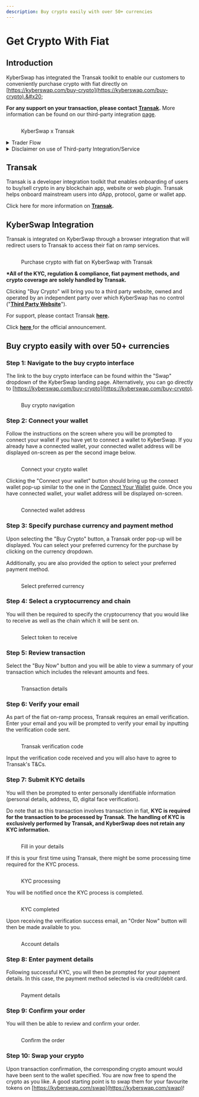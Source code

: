 ```yaml
---
description: Buy crypto easily with over 50+ currencies
---
```


# Get Crypto With Fiat

## Introduction

KyberSwap has integrated the Transak toolkit to enable our customers to conveniently purchase crypto with fiat directly on [https://kyberswap.com/buy-crypto](https://kyberswap.com/buy-crypto).&#x20;

**For any support on your transaction, please contact** [**Transak**](https://support.transak.com/hc/en-us)**.** More information can be found on our third-party integration [page](../../../reference/third-party-integrations.md).

<figure><img src="../../../.gitbook/assets/Kyber Transak.png" alt=""><figcaption><p>KyberSwap x Transak</p></figcaption></figure>

<details>

<summary>Trader Flow</summary>

1. [Connect Your Wallet ](connect-your-wallet.md)
2. [Switching Networks ](selecting-preferred-network.md)
3. Get Tokens
   * **Get Crypto With Fiat** **<-**
   * [Bridge Your Assets Across Multiple Chains](bridge-your-assets-across-multiple-chains.md)
4. Swap Tokens
   * [Instantly Swap At The Best Rates ](instantly-swap-at-the-best-rates.md)
   * [Swap At Your Preferred Rates ](trade-at-your-preferred-rates.md)

</details>

<details>

<summary>Disclaimer on use of Third-party Integration/Service</summary>

For ease of communication, KyberSwap is referred to as "we" in this disclaimer. Any natural persons or other entities who engages in any activities on KyberSwap shall be considered as the user of KyberSwap, and is referred to as "you" in the disclaimer. We hereby remind you of the risks involved in using third-party services (referred to herein as “third-party services”).

1. Your use of any third-party services on KyberSwap is your personal decision and we have no control over it.
2. We are not responsible for the audit of any third-party services, nor do we make any commitments or guarantees on the validity, accuracy, correctness, reliability, quality, stability, completeness and/or timeliness of the technology and information involved in such third-party services and their associated services.
3. You are solely responsible for all outcomes arising from your choice to use the third-party services and their associated services.
4. You shall make your own judgement and evaluation as to whether any third-party services and its associated services comply with the applicable laws, regulations and relevant policy requirements of your jurisdiction. We do not provide any recommendation and opinions on this subject apart from recommending you to strictly abide by the laws and regulations of your jurisdiction.
5. Outcomes and occurrences which arise out of your use of any third-party services, including but not limited to legal issues, contract liability issues, and economic loss issues, shall be resolved between you and the relevant third-party services. We are not responsible for the resolution of any outcomes or disputes arising from your choice to use the third-party services.
6. We will not share any information with any third-party services unless under your consent. Once we receive your consent, you shall be solely responsible for all legal liabilities and disputes resulting from any third-party services access to your personal information and such labilities and disputes shall be resolved between you and the relevant third-party services.

**Our provision of access to third-party services on KyberSwap does not amount to any kind of recommendation, endorsement, or advice to use any third-party services or its associated services.**

</details>

## Transak

Transak is a developer integration toolkit that enables onboarding of users to buy/sell crypto in any blockchain app, website or web plugin. Transak helps onboard mainstream users into dApp, protocol, game or wallet app.&#x20;

Click here for more information on [**Transak**](https://docs.transak.com/docs/what-is-transak)**.**

## KyberSwap Integration

Transak is integrated on KyberSwap through a browser integration that will redirect users to Transak to access their fiat on ramp services.

<figure><img src="../../../.gitbook/assets/image (5) (1).png" alt=""><figcaption><p>Purchase crypto with fiat on KyberSwap with Transak</p></figcaption></figure>

**\*All of the KYC, regulation & compliance, fiat payment methods, and crypto coverage are solely handled by Transak.**

Clicking "Buy Crypto" will bring you to a third party website, owned and operated by an independent party over which KyberSwap has no control ("[**Third Party Website**](https://global.transak.com/)").

For support, please contact Transak [**here**](https://support.transak.com/)**.**

Click [**here**](https://transak.com/blog/kyberswap-now-integrated-with-transak)[ ](https://blog.kyber.network/kyberswap-launches-multichain-integration-39e12c42fb73)for the official announcement.

## Buy crypto easily with over 50+ currencies&#x20;

### Step 1: Navigate to the buy crypto interface

The link to the buy crypto interface can be found within the "Swap" dropdown of the KyberSwap landing page. Alternatively, you can go directly to [https://kyberswap.com/buy-crypto](https://kyberswap.com/buy-crypto).

<figure><img src="../../../.gitbook/assets/image (37).png" alt=""><figcaption><p>Buy crypto navigation</p></figcaption></figure>

### Step 2: Connect your wallet

Follow the instructions on the screen where you will be prompted to connect your wallet if you have yet to connect a wallet to KyberSwap. If you already have a connected wallet, your connected wallet address will be displayed on-screen as per the second image below.

<figure><img src="../../../.gitbook/assets/image (31) (1).png" alt=""><figcaption><p>Connect your crypto wallet</p></figcaption></figure>

Clicking the "Connect your wallet" button should bring up the connect wallet pop-up similar to the one in the [Connect Your Wallet](connect-your-wallet.md) guide. Once you have connected wallet, your wallet address will be displayed on-screen.

<figure><img src="../../../.gitbook/assets/image (47).png" alt=""><figcaption><p>Connected wallet address</p></figcaption></figure>

### Step 3: Specify purchase currency and payment method

Upon selecting the "Buy Crypto" button, a Transak order pop-up will be displayed. You can select your preferred currency for the purchase by clicking on the currency dropdown.

Additionally, you are also provided the option to select your preferred payment method.

<figure><img src="../../../.gitbook/assets/image (30) (1).png" alt=""><figcaption><p>Select preferred currency</p></figcaption></figure>

### Step 4: Select a cryptocurrency and chain

You will then be required to specify the cryptocurrency that you would like to receive as well as the chain which it will be sent on.

<figure><img src="../../../.gitbook/assets/image (36).png" alt=""><figcaption><p>Select token to receive</p></figcaption></figure>

### Step 5: Review transaction

Select the "Buy Now" button and you will be able to view a summary of your transaction which includes the relevant amounts and fees.

<figure><img src="../../../.gitbook/assets/image (67).png" alt=""><figcaption><p>Transaction details</p></figcaption></figure>

### Step 6: Verify your email

As part of the fiat on-ramp process, Transak requires an email verification. Enter your email and you will be prompted to verify your email by inputting the verification code sent.

<figure><img src="../../../.gitbook/assets/image (45).png" alt=""><figcaption><p>Transak verification code</p></figcaption></figure>

Input the verification code received and you will also have to agree to Transak's T\&Cs.

### Step 7: Submit KYC details

You will then be prompted to enter personally identifiable information (personal details, address, ID, digital face verification).&#x20;

Do note that as this transaction involves transaction in fiat, **KYC is required for the transaction to be processed by Transak**. **The handling of KYC is exclusively performed by Transak, and KyberSwap does not retain any KYC information.**

<figure><img src="../../../.gitbook/assets/image (39).png" alt=""><figcaption><p>Fill in your details</p></figcaption></figure>

If this is your first time using Transak, there might be some processing time required for the KYC process.

<figure><img src="../../../.gitbook/assets/image (58).png" alt=""><figcaption><p>KYC processing</p></figcaption></figure>

You will be notified once the KYC process is completed.

<figure><img src="../../../.gitbook/assets/image (17).png" alt=""><figcaption><p>KYC completed</p></figcaption></figure>

Upon receiving the verification success email, an "Order Now" button will then be made available to you.

<figure><img src="../../../.gitbook/assets/image (28) (2).png" alt=""><figcaption><p>Account details</p></figcaption></figure>

### Step 8: Enter payment details

Following successful KYC, you will then be prompted for your payment details. In this case, the payment method selected is via credit/debit card.

<figure><img src="../../../.gitbook/assets/image (11) (1).png" alt=""><figcaption><p>Payment details</p></figcaption></figure>

### Step 9: Confirm your order

You will then be able to review and confirm your order.

<figure><img src="../../../.gitbook/assets/image (19).png" alt=""><figcaption><p>Confirm the order</p></figcaption></figure>

### Step 10: Swap your crypto

Upon transaction confirmation, the corresponding crypto amount would have been sent to the wallet specified. You are now free to spend the crypto as you like. A good starting point is to swap them for your favourite tokens on [https://kyberswap.com/swap](https://kyberswap.com/swap)!
